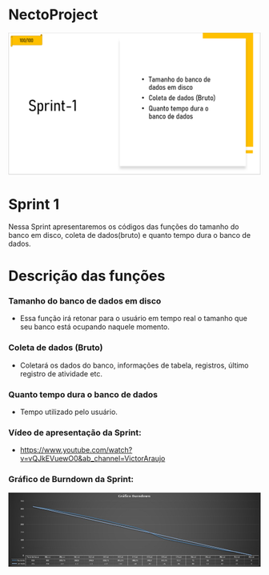 <h1>NectoProject</h1>

<p align="left">
  <img src="https://github.com/THeeLooksDatabase/NectoProject/blob/main/docs/backlog/sprint%201.PNG">
 
<h1 align="left">Sprint 1</h1>

Nessa Sprint apresentaremos os códigos das funções do tamanho do banco em disco, coleta de dados(bruto) e quanto tempo dura o banco de dados.

<h1 align="left">Descrição das funções</h1>

### Tamanho do banco de dados em disco

- Essa função irá retonar para o usuário em tempo real o tamanho que seu banco está ocupando naquele momento.

### Coleta de dados (Bruto)

- Coletará os dados do banco, informações de tabela, registros, último registro de atividade etc.

### Quanto tempo dura o banco de dados

- Tempo utilizado pelo usuário.

### Vídeo de apresentação da Sprint:

- https://www.youtube.com/watch?v=vQJkEVuewO0&ab_channel=VictorAraujo


### Gráfico de Burndown da Sprint:

<p align="left">
  <img src="https://github.com/THeeLooksDatabase/NectoProject/blob/main/docs/Grafico.jpeg">
